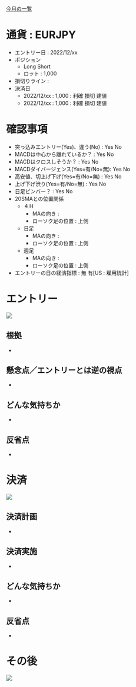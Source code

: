 [今月の一覧](../main.md)
# 通貨 : EURJPY
- エントリー日 : 2022/12/xx
- ポジション
  - Long Short
  - ロット : 1,000
- 損切りライン : 
- 決済日
  - 2022/12/xx : 1,000 : 利確 損切 建値
  - 2022/12/xx : 1,000 : 利確 損切 建値

# 確認事項
- 突っ込みエントリー(Yes)、違う(No) : Yes No
- MACDは中心から離れているか？      : Yes No
- MACDはクロスしそうか？            : Yes No
- MACDダイバージェンス(Yes=有/No=無): Yes No
- 高安値、切上げ下げ(Yes=有/No=無)  : Yes No
- 上げ下げ渋り(Yes=有/No=無)        : Yes No
- 日足ピンバー？                    : Yes No
- 20SMAとの位置関係
  - ４Ｈ
    - MAの向き         : 
    - ローソク足の位置 : 上側
  - 日足
    - MAの向き         : 
    - ローソク足の位置 : 上側
  - 週足
    - MAの向き         : 
    - ローソク足の位置 : 上側
- エントリーの日の経済指標 : 無 有[US : 雇用統計]

# エントリー
![](./en01.png)
## 根拠
- 

## 懸念点／エントリーとは逆の視点
- 

## どんな気持ちか
- 

## 反省点
- 


# 決済
![](./ex01.png)
## 決済計画
- 

## 決済実施
- 

## どんな気持ちか
- 

## 反省点
- 


# その後
![](./af01.png)

